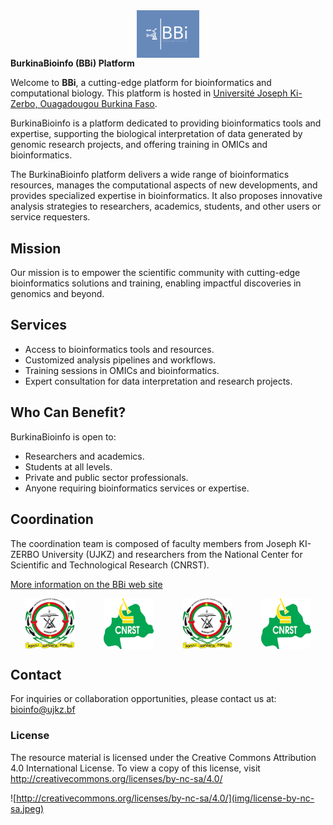 <div style="display:flex">
<img src="img/BBi_logo.png" style="display: block; margin: 0 auto; width: 20%; height: 25%;">
</div




## **BurkinaBioinfo (BBi) Platform**

Welcome to **BBi**, a cutting-edge platform for bioinformatics and computational biology. This platform is hosted in [Université Joseph Ki-Zerbo, Ouagadougou Burkina Faso](https://www.ujkz.bf/).

BurkinaBioinfo is a platform dedicated to providing bioinformatics tools and expertise, supporting the biological interpretation of data generated by genomic research projects, and offering training in OMICs and bioinformatics.

The BurkinaBioinfo platform delivers a wide range of bioinformatics resources, manages the computational aspects of new developments, and provides specialized expertise in bioinformatics. It also proposes innovative analysis strategies to researchers, academics, students, and other users or service requesters.


## Mission
Our mission is to empower the scientific community with cutting-edge bioinformatics solutions and training, enabling impactful discoveries in genomics and beyond.


## Services
- Access to bioinformatics tools and resources.
- Customized analysis pipelines and workflows.
- Training sessions in OMICs and bioinformatics.
- Expert consultation for data interpretation and research projects.

## Who Can Benefit?
BurkinaBioinfo is open to:

- Researchers and academics.
- Students at all levels.
- Private and public sector professionals.
- Anyone requiring bioinformatics services or expertise.

## Coordination
The coordination team is composed of faculty members from Joseph KI-ZERBO University (UJKZ) and researchers from the National Center for Scientific and Technological Research (CNRST).

[More information on the BBi web site](https://burkinabioinfo.github.io/)

<div style="display:flex">
<img src="img/logo_ujkz.jpeg" style="display: block; margin: 0 auto; width: 16%;">
<img src="img/logo_cnsrt.png" style="display: block; margin: 0 auto; width: 16%;">
<img src="img/logo_ujkz.jpeg" style="display: block; margin: 0 auto; width: 16%;">
<img src="img/logo_cnsrt.png" style="display: block; margin: 0 auto; width: 16%;">
</div>

## Contact
For inquiries or collaboration opportunities, please contact us at:
bioinfo@ujkz.bf

### License

The resource material is licensed under the Creative Commons Attribution 4.0 International License. To view a copy of this license, visit http://creativecommons.org/licenses/by-nc-sa/4.0/

![http://creativecommons.org/licenses/by-nc-sa/4.0/](img/license-by-nc-sa.jpeg)


